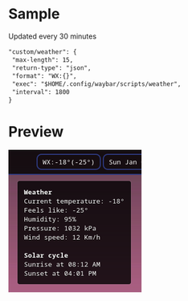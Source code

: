 # Sample

Updated every 30 minutes
   
   ```
"custom/weather": {
    "max-length": 15,
    "return-type": "json",
    "format": "WX:{}",
    "exec": "$HOME/.config/waybar/scripts/weather",
    "interval": 1800
}
```

# Preview

![preview](/assets/preview.png)

